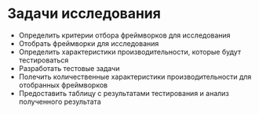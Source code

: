 # Задачи исследования
- Определить критерии отбора фреймворков для исследования
- Отобрать фреймворки для исследования
- Определить характеристики производительности, которые будут тестироваться
- Разработать тестовые задачи
- Полечить количественные характеристики производительности для отобранных фреймворков
- Предоставить таблицу с результатами тестирования и анализ полученного результата
